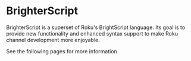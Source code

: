 # BrighterScript
BrighterScript is a superset of Roku's BrightScript language. Its goal is to provide new functionality and enhanced syntax support to make Roku channel development more enjoyable. 

See the following pages for more information
